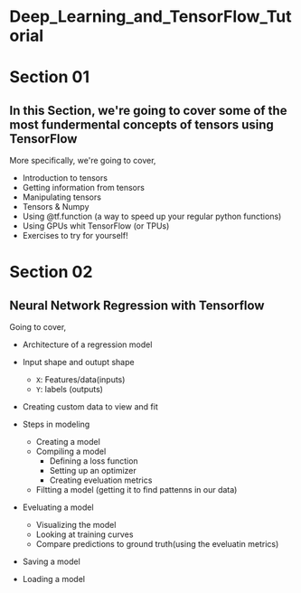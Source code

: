 # Deep_Learning_and_TensorFlow_Tutorial

# Section 01
## In this Section, we're going to cover some of the most fundermental concepts of tensors using TensorFlow

More specifically, we're going to cover,
* Introduction to tensors
* Getting information from tensors
* Manipulating tensors
* Tensors & Numpy
* Using @tf.function (a way to speed up your regular python functions)
* Using GPUs whit TensorFlow (or TPUs)
* Exercises to try for yourself!

# Section 02
## Neural Network Regression with Tensorflow

Going to cover,
* Architecture of a regression model
* Input shape and outupt shape
    * `X`: Features/data(inputs)
    * `Y`: labels (outputs)

* Creating custom data to view and fit
* Steps in modeling
    * Creating a model
    * Compiling a model
        * Defining a loss function
        * Setting up an optimizer
        * Creating eveluation metrics
    * Filtting a model (getting it to find pattenns in our data)

* Eveluating a model
    * Visualizing the model
    * Looking at training curves
    * Compare predictions to ground truth(using the eveluatin metrics)

* Saving a model 
* Loading a model